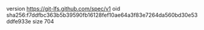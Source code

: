 version https://git-lfs.github.com/spec/v1
oid sha256:f7ddfbc363b5b39590fb16128fef10ae64a3f83e7264da560bd30e53ddfe933e
size 704
